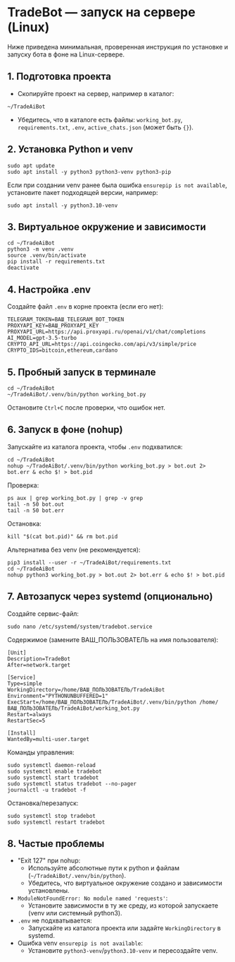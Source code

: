 # TradeBot — запуск на сервере (Linux)

Ниже приведена минимальная, проверенная инструкция по установке и запуску бота в фоне на Linux-сервере.

## 1. Подготовка проекта

- Скопируйте проект на сервер, например в каталог:
```
~/TradeAiBot
```
- Убедитесь, что в каталоге есть файлы: `working_bot.py`, `requirements.txt`, `.env`, `active_chats.json` (может быть `{}`).

## 2. Установка Python и venv
```
sudo apt update
sudo apt install -y python3 python3-venv python3-pip
```
Если при создании venv ранее была ошибка `ensurepip is not available`, установите пакет подходящей версии, например:
```
sudo apt install -y python3.10-venv
```

## 3. Виртуальное окружение и зависимости
```
cd ~/TradeAiBot
python3 -m venv .venv
source .venv/bin/activate
pip install -r requirements.txt
deactivate
```

## 4. Настройка .env
Создайте файл `.env` в корне проекта (если его нет):
```
TELEGRAM_TOKEN=ВАШ_TELEGRAM_BОT_TOKEN
PROXYAPI_KEY=ВАШ_PROXYAPI_KEY
PROXYAPI_URL=https://api.proxyapi.ru/openai/v1/chat/completions
AI_MODEL=gpt-3.5-turbo
CRYPTO_API_URL=https://api.coingecko.com/api/v3/simple/price
CRYPTO_IDS=bitcoin,ethereum,cardano
```

## 5. Пробный запуск в терминале
```
cd ~/TradeAiBot
~/TradeAiBot/.venv/bin/python working_bot.py
```
Остановите `Ctrl+C` после проверки, что ошибок нет.

## 6. Запуск в фоне (nohup)
Запускайте из каталога проекта, чтобы `.env` подхватился:
```
cd ~/TradeAiBot
nohup ~/TradeAiBot/.venv/bin/python working_bot.py > bot.out 2> bot.err & echo $! > bot.pid
```
Проверка:
```
ps aux | grep working_bot.py | grep -v grep
tail -n 50 bot.out
tail -n 50 bot.err
```
Остановка:
```
kill "$(cat bot.pid)" && rm bot.pid
```

Альтернатива без venv (не рекомендуется):
```
pip3 install --user -r ~/TradeAiBot/requirements.txt
cd ~/TradeAiBot
nohup python3 working_bot.py > bot.out 2> bot.err & echo $! > bot.pid
```

## 7. Автозапуск через systemd (опционально)
Создайте сервис-файл:
```
sudo nano /etc/systemd/system/tradebot.service
```
Содержимое (замените ВАШ_ПОЛЬЗОВАТЕЛЬ на имя пользователя):
```
[Unit]
Description=TradeBot
After=network.target

[Service]
Type=simple
WorkingDirectory=/home/ВАШ_ПОЛЬЗОВАТЕЛЬ/TradeAiBot
Environment="PYTHONUNBUFFERED=1"
ExecStart=/home/ВАШ_ПОЛЬЗОВАТЕЛЬ/TradeAiBot/.venv/bin/python /home/ВАШ_ПОЛЬЗОВАТЕЛЬ/TradeAiBot/working_bot.py
Restart=always
RestartSec=5

[Install]
WantedBy=multi-user.target
```
Команды управления:
```
sudo systemctl daemon-reload
sudo systemctl enable tradebot
sudo systemctl start tradebot
sudo systemctl status tradebot --no-pager
journalctl -u tradebot -f
```
Остановка/перезапуск:
```
sudo systemctl stop tradebot
sudo systemctl restart tradebot
```

## 8. Частые проблемы
- "Exit 127" при nohup:
  - Используйте абсолютные пути к python и файлам (`~/TradeAiBot/.venv/bin/python`).
  - Убедитесь, что виртуальное окружение создано и зависимости установлены.
- `ModuleNotFoundError: No module named 'requests'`:
  - Установите зависимости в ту же среду, из которой запускаете (venv или системный python3).
- `.env` не подхватывается:
  - Запускайте из каталога проекта или задайте `WorkingDirectory` в systemd.
- Ошибка venv `ensurepip is not available`:
  - Установите `python3-venv`/`python3.10-venv` и пересоздайте venv. 